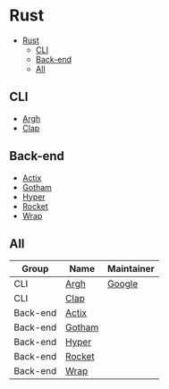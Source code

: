 # Rust

- [Rust](#rust)
  - [CLI](#cli)
  - [Back-end](#back-end)
  - [All](#all)

## CLI

- [Argh](https://github.com/google/argh)
- [Clap](https://github.com/clap-rs/clap)

## Back-end

- [Actix](https://actix.rs/)
- [Gotham](https://gotham.rs/)
- [Hyper](https://hyper.rs/)
- [Rocket](https://rocket.rs/)
- [Wrap](https://github.com/seanmonstar/warp)

## All

| Group    | Name                                        | Maintainer       |
| -------- | ------------------------------------------- | ---------------- |
| CLI      | [Argh](https://github.com/google/argh)      | [Google][google] |
| CLI      | [Clap](https://github.com/clap-rs/clap)     |                  |
| Back-end | [Actix](https://actix.rs/)                  |                  |
| Back-end | [Gotham](https://gotham.rs/)                |                  |
| Back-end | [Hyper](https://hyper.rs/)                  |                  |
| Back-end | [Rocket](https://rocket.rs/)                |                  |
| Back-end | [Wrap](https://github.com/seanmonstar/warp) |                  |

[google]: https://github.com/google
